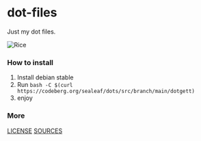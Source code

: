 # dot-files
Just my dot files.

![Rice](https://codeberg.org/sealeaf/dots/raw/branch/main/rice.png)

### How to install
 1. Install debian stable
 2. Run `bash -C $(curl https://codeberg.org/sealeaf/dots/src/branch/main/dotgett)`
 3. enjoy

### More
[LICENSE](https://codeberg.org/sealeaf/dots/src/branch/main/LICENSE.txt)
[SOURCES](https://codeberg.org/sealeaf/dots/src/branch/main/SOURCES)
